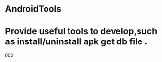 # AndroidTools
Provide useful tools to develop,such as install/uninstall apk get db file .
=============
002
